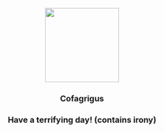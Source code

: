 <p align="center">
    <img src="https://raw.githubusercontent.com/PokeAPI/sprites/master/sprites/pokemon/563.png" width="150" height="150">
</p>
<h3 align="center"> <b>Cofagrigus</b></h3>
<h3 align="center">Have a terrifying day! (contains irony)</h3>
